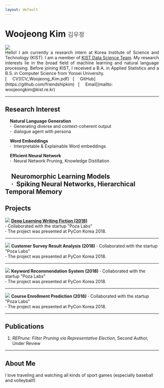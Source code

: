 ```yaml
---
layout: default
---
```

<title>Woojeong Kim</title>
<h1> Woojeong Kim <span style="color:gray;font-size:0.7em"> 김우정</span></h1>

<img class="profile-picture" src="./asset/profile_2.jpg">

<div style="text-align: justify"> Hello! I am currently a research intern at Korea Institute of Science and Technology (KIST). I am a member of <a href="https://kdst.tistory.com/">KIST Data Science Team</a>. My research interests lie in the broad field of machine learning and natural language processing. Before joining KIST, I received a B.A. in Applied Statistics and a B.S. in Computer Science from Yonsei University.</div>
[<img class="icon" src="./asset/pdf-icon-gray20.png" width="15px" height="15px"> CV](CV_Woojeong_Kim.pdf)&nbsp;&nbsp;
[<img class="icon" src="asset/git-icon.jpg" width="15px" height="15px"> GitHub](https://github.com/friendshipkim)&nbsp;&nbsp;
[<img class="icon" src="asset/email-icon.png" width="15px" height="15px"> Email](mailto: woojeongkim@kist.re.kr)
<br>

---
## Research Interest
&nbsp;&nbsp;&nbsp;&nbsp;**Natural Language Generation**<br>
&nbsp;&nbsp;&nbsp;&nbsp;**·**&nbsp;&nbsp;Generating diverse and context-coherent output<br>
&nbsp;&nbsp;&nbsp;&nbsp;**·**&nbsp;&nbsp;dialogue agent with persona<br>

&nbsp;&nbsp;&nbsp;&nbsp;**Word Embeddings**<br>
&nbsp;&nbsp;&nbsp;&nbsp;**·**&nbsp;&nbsp;Interpretable & Explainable Word embeddings<br>

&nbsp;&nbsp;&nbsp;&nbsp;**Efficient Neural Network**<br>
&nbsp;&nbsp;&nbsp;&nbsp;**·**&nbsp;&nbsp;Neural Network Pruning, Knowledge Distillation<br>

&nbsp;&nbsp;&nbsp;&nbsp;**Neuromorphic Learning Models**<br>
&nbsp;&nbsp;&nbsp;&nbsp;**·**&nbsp;&nbsp;Spiking Neural Networks, Hierarchical Temporal Memory<br>
---
## Projects
<a href="/project/fiction.html"><img class="thumbnail" src="./asset/shiba.jpg"></a>
<a href="/project/fiction.html">**Deep Learning Writing Fiction (2018)**</a><br> 
**·** Collaborated with the startup "Poza Labs" <br>
**·** The project was presented at PyCon Korea 2018.


---
<a href="/project/fiction.html"><img class="thumbnail" src="./asset/shiba.jpg"></a>
**Customer Survey Result Analysis (2018)**
**·** Collaborated with the startup "Poza Labs" <br>
**·** The project was presented at PyCon Korea 2018.

---
<a href="/project/fiction.html"><img class="thumbnail" src="./asset/shiba.jpg"></a>
**Keyword Recommendation System (2018)**
**·** Collaborated with the startup "Poza Labs" <br>
**·** The project was presented at PyCon Korea 2018.

---
<a href="/project/fiction.html"><img class="thumbnail" src="./asset/shiba.jpg"></a>
**Course Enrollment Prediction (2018)**
**·** Collaborated with the startup "Poza Labs" <br>
**·** The project was presented at PyCon Korea 2018.

---

## Publications

1. *REPrune: Filter Pruning via Representative Election*, Second Author, Under Review

---
## About Me

I love traveling and watching all kinds of sport games (especially baseball and volleyball!)
